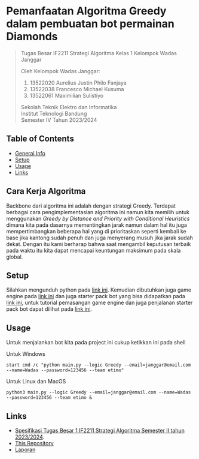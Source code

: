 # Pemanfaatan Algoritma Greedy dalam pembuatan bot permainan Diamonds

> Tugas Besar IF2211 Strategi Algoritma Kelas 1 Kelompok Wadas Janggar
> 
> Oleh Kelompok Wadas Janggar:<br>
> 1. 13522020 Aurelius Justin Philo Fanjaya<br>
> 2. 13522038 Francesco Michael Kusuma<br>
> 3. 13522061 Maximilian Sulistiyo<br>
> 
> Sekolah Teknik Elektro dan Informatika<br>
> Institut Teknologi Bandung<br>
> Semester IV Tahun 2023/2024


## Table of Contents
* [General Info](#cara-kerja-algoritma)
* [Setup](#setup)
* [Usage](#usage)
* [Links](#links)


## Cara Kerja Algoritma
Backbone dari algoritma ini adalah dengan strategi Greedy. Terdapat berbagai cara pengimplementasian algoritma ini namun kita memilih untuk menggunakan _Greedy by Distance and Priority with Conditional Heuristics_ dimana kita pada dasarnya mementingkan jarak namun dalam hal itu juga mempertimbangkan beberapa hal yang di prioritaskan seperti kembali ke base jika kantong sudah penuh dan juga menyerang musuh jika jarak sudah dekat. Dengan itu kami berharap bahwa saat mengambil keputusan terbaik pada waktu itu kita dapat mencapai keuntungan maksimum pada skala global.

## Setup

Silahkan mengunduh python pada [link ini](https://www.python.org/downloads/). Kemudian dibutuhkan juga game engine pada [link ini](https://github.com/haziqam/tubes1-IF2211-game-engine/releases/tag/v1.1.0) dan juga starter pack bot yang bisa didapatkan pada [link ini](https://github.com/haziqam/tubes1-IF2211-bot-starter-pack/releases/tag/v1.0.1), untuk tutorial pemasangan game engine dan juga penjalanan starter pack bot dapat dilihat pada [link ini](https://docs.google.com/document/d/1L92Axb89yIkom0b24D350Z1QAr8rujvHof7-kXRAp7c/edit).

## Usage

Untuk menjalankan bot kita pada project ini cukup ketikkan ini pada shell

Untuk Windows
```shell
start cmd /c "python main.py --logic Greedy --email=janggar@email.com --name=Wadas --password=123456 --team etimo"
```

Untuk Linux dan MacOS
```shell
python3 main.py --logic Greedy --email=janggar@email.com --name=Wadas --password=123456 --team etimo &
```

## Links
- [Spesifikasi Tugas Besar 1 IF2211 Strategi Algoritma Semester II tahun 2023/2024](https://docs.google.com/document/d/13cbmMVXviyu8eKQ6heqgDzt4JNNMeAZO/edit).
- [This Repository](https://github.com/FrancescoMichael/Tubes1_Wadas-Janggar)
- [Laporan](https://docs.google.com/document/d/1bSYNi0zlVor9MehvM3DFhBvhNNDHoutrBIRpKqBsTAk/edit)
